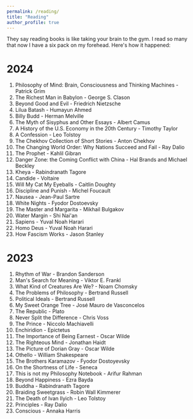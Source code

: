 ```yaml
---
permalink: /reading/
title: "Reading"
author_profile: true
---
```

They say reading books is like taking your brain to the gym. I read so many that now I have a six pack on my forehead. Here's how it happened:

# 2024
1. Philosophy of Mind: Brain, Consciousness and Thinking Machines - Patrick Grim
2. The Richest Man in Babylon - George S. Clason
3. Beyond Good and Evil - Friedrich Nietzsche
4. Lilua Batash - Humayun Ahmed
5. Billy Budd - Herman Melville
6. The Myth of Sisyphus and Other Essays - Albert Camus
7. A History of the U.S. Economy in the 20th Century - Timothy Taylor
8. A Confession - Leo Tolstoy
9. The Chekhov Collection of Short Stories - Anton Chekhov
10. The Changing World Order: Why Nations Succeed and Fail - Ray Dalio
11. The Prophet - Kahlil Gibran
12. Danger Zone: the Coming Conflict with China - Hal Brands and Michael Beckley
13. Kheya - Rabindranath Tagore
14. Candide - Voltaire
15. Will My Cat My Eyeballs - Caitlin Doughty
16. Discipline and Punish - Michel Foucault
17. Nausea - Jean-Paul Sartre
18. White Nights - Fyodor Dostoevsky
19. The Master and Margarita - Mikhail Bulgakov
20. Water Margin - Shi Nai'an
21. Sapiens - Yuval Noah Harari
22. Homo Deus - Yuval Noah Harari
23. How Fascism Works - Jason Stanley

# 2023
1. Rhythm of War - Brandon Sanderson
2. Man's Search for Meaning - Viktor E. Frankl
3. What Kind of Creatures Are We? - Noam Chomsky
4. The Problems of Philosophy - Bertrand Russell
5. Political Ideals - Bertrand Russell
6. My Sweet Orange Tree - José Mauro de Vasconcelos
7. The Republic - Plato
8. Never Split the Difference - Chris Voss
9. The Prince - Niccolo Machiavelli
10. Enchiridion - Epictetus
11. The Importance of Being Earnest - Oscar Wilde
12. The Righteous Mind - Jonathan Haidt
13. The Picture of Dorian Gray - Oscar Wilde
14. Othello - William Shakespeare
15. The Brothers Karamazov - Fyodor Dostoyevsky
16. On the Shortness of Life - Seneca
17. This is not my Philosophy Notebook - Arifur Rahman
18. Beyond Happiness - Ezra Bayda
19. Buddha - Rabindranath Tagore
20. Braiding Sweetgrass - Robin Wall Kimmerer
21. The Death of Ivan Ilyich - Leo Tolstoy
22. Principles - Ray Dalio
23. Conscious - Annaka Harris
